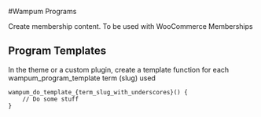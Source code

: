 #Wampum Programs

Create membership content. To be used with WooCommerce Memberships

## Program Templates
In the theme or a custom plugin, create a template function for each wampum_program_template term (slug) used

```
wampum_do_template_{term_slug_with_underscores}() {
	// Do some stuff
}
```
